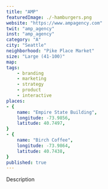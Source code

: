 ```yaml
---
title: "AMP"
featuredImage: ./-hamburgers.png
website: "https://www.ampagency.com"
twit: "amp_agency"
inst: "amp_agency"
category: "A"
city: "Seattle"
neighborhood: "Pike Place Market"
size: "Large (41-100)"
map: 
tags:
    - branding
    - marketing
    - strategy
    - product
    - interactive
places:
- {
	name: "Empire State Building",
	longitude: -73.9856,
	latitude: 40.7497,
}
- {
	name: "Birch Coffee",
	longitude: -73.9864,
	latitude: 40.7438,
}
published: true
---
```


Description
